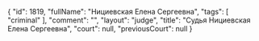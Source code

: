 {
    "id": 1819,
    "fullName": "Нициевская Елена Сергеевна",
    "tags": [
        "criminal"
    ],
    "comment": "",
    "layout": "judge",
    "title": "Судья Нициевская Елена Сергеевна",
    "court": null,
    "previousCourt": null
}